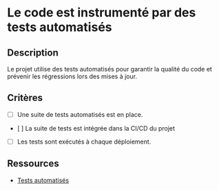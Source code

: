 # Le code est instrumenté par des tests automatisés

## Description

Le projet utilise des tests automatisés pour garantir la qualité du code et prévenir les régressions lors des mises à jour.

## Critères

- [ ] Une suite de tests automatisés est en place.
- [ ] La suite de tests est intégrée dans la CI/CD du projet
- [ ] Les tests sont exécutés à chaque déploiement.

## Ressources

- [Tests automatisés](https://martinfowler.com/bliki/TestPyramid.html)
